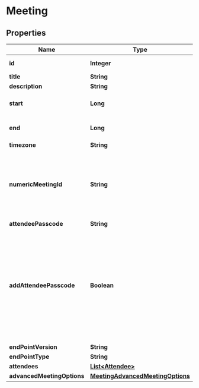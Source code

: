 
# Meeting

## Properties
Name | Type | Description | Notes
------------ | ------------- | ------------- | -------------
**id** | **Integer** | Unique identifier for meeting. |  [optional]
**title** | **String** |  | 
**description** | **String** |  |  [optional]
**start** | **Long** | A [UNIX Timestamp](https://currentmillis.com/) in milliseconds | 
**end** | **Long** | A [UNIX Timestamp](https://currentmillis.com/) in milliseconds | 
**timezone** | **String** |  |  [optional]
**numericMeetingId** | **String** | The meeting ID that participants will see and use to join the conference. When joining via phone, this is the code they enter via DTMF to join. |  [optional]
**attendeePasscode** | **String** |  |  [optional]
**addAttendeePasscode** | **Boolean** | Indicate if you want the attendees to be forced to enter a passcode on entry for extra security. The passcode will be randomly generated at schedule and will be returned in attendeePasscode property of the meeting. |  [optional]
**endPointVersion** | **String** |  | 
**endPointType** | **String** |  | 
**attendees** | [**List&lt;Attendee&gt;**](Attendee.md) |  |  [optional]
**advancedMeetingOptions** | [**MeetingAdvancedMeetingOptions**](MeetingAdvancedMeetingOptions.md) |  |  [optional]



